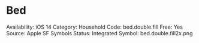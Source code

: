 # Bed

Availability: iOS 14
Category: Household
Code: bed.double.fill
Free: Yes
Source: Apple SF Symbols
Status: Integrated
Symbol: bed.double.fill2x.png